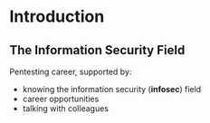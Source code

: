 # Introduction

## The Information Security Field

Pentesting career, supported by:

- knowing the information security (**infosec**) field
- career opportunities
- talking with colleagues

